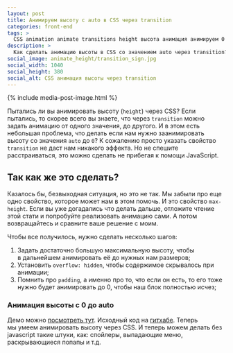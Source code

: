 ```yaml
---
layout: post
title: Анимируем высоту c auto в CSS через transition
categories: front-end
tags: >
  CSS animation animate transitions height высота анимация анимируем 0 auto авто
description: >
  Как сделать анимацию высоты в CSS со значением auto через transition? Легко и без единой строчки javascript. Подробнее читайте в этой статье.
social_image: animate_height/transition_sign.jpg
social_width: 1040
social_height: 380
social_alt: CSS анимация высоты через transition
---
```


{% include media-post-image.html %}

Пытались ли вы анимировать высоту (`height`) через CSS? Если пытались, то скорее всего вы знаете, что через `transition` можно задать анимацию от одного значения, до другого. И в этом есть небольшая проблема, что делать если нам нужно заанимировать высоту со значения `auto` до `0`? К сожалению просто указать свойство `transition` не даст нам никакого эффекта. Но не спешите расстраиваться, это можно сделать не прибегая к помощи JavaScript.

## Так как же это сделать?
Казалось бы, безвыходная ситуация, но это не так. Мы забыли про еще одно свойство, которое может нам в этом помочь. И это свойство `max-height`. Если вы уже догадались что делать дальше, отложите чтение этой стати и попробуйте реализовать анимацию сами. А потом возвращайтесь и сравните ваше решение с моим.

Чтобы все получилось, нужно сделать несколько шагов:
1. Задать достаточно большую максимальную высоту, чтобы в дальнейшем анимировать её до нужных нам размеров;
1. Установить `overflow: hidden`, чтобы содержимое скрывалось при анимации;
1. Помнить про `padding`, а именно про то, что если он есть, то его тоже нужно будет анимировать до 0, чтобы наш блок полностью исчез;


### Анимация высоты с 0 до auto

Демо можно [посмотреть тут](/demo/animate_auto/).
Исходный код на [гитхабе][1].
Теперь мы умеем анимировать высоту через CSS. И теперь можем делать без javascript такие штуки, как: спойлеры, выпадающие меню, раскрывающиеся попапы и т.д.

[1]: http://github.com/ymatuhin/ymatuhin.github.io/blob/master/demo/animate_auto/index.html
